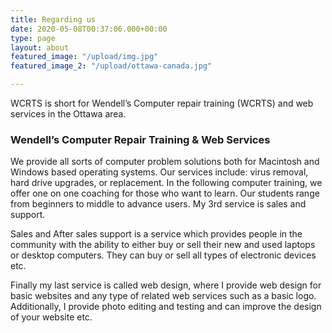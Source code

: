 ```yaml
---
title: Regarding us
date: 2020-05-08T00:37:06.000+00:00
type: page
layout: about
featured_image: "/upload/img.jpg"
featured_image_2: "/upload/ottawa-canada.jpg"

---
```

WCRTS is short for Wendell’s Computer repair training (WCRTS) and web services in the Ottawa area.

### Wendell’s Computer Repair Training & Web Services

We provide all sorts of computer problem solutions both for Macintosh and Windows based operating systems. Our services include: virus removal, hard drive upgrades, or replacement. In the following computer training, we offer one on one coaching for those who want to learn. Our students range from beginners to middle to advance users. My 3rd service is sales and support.

Sales and After sales support is a service which provides people in the community with the ability to either buy or sell their new and used laptops or desktop computers. They can buy or sell all types of electronic devices etc.

Finally my last service is called web design, where I provide web design for basic websites and any type of related web services such as a basic logo. Additionally, I provide photo editing and testing and can improve the design of your website etc.